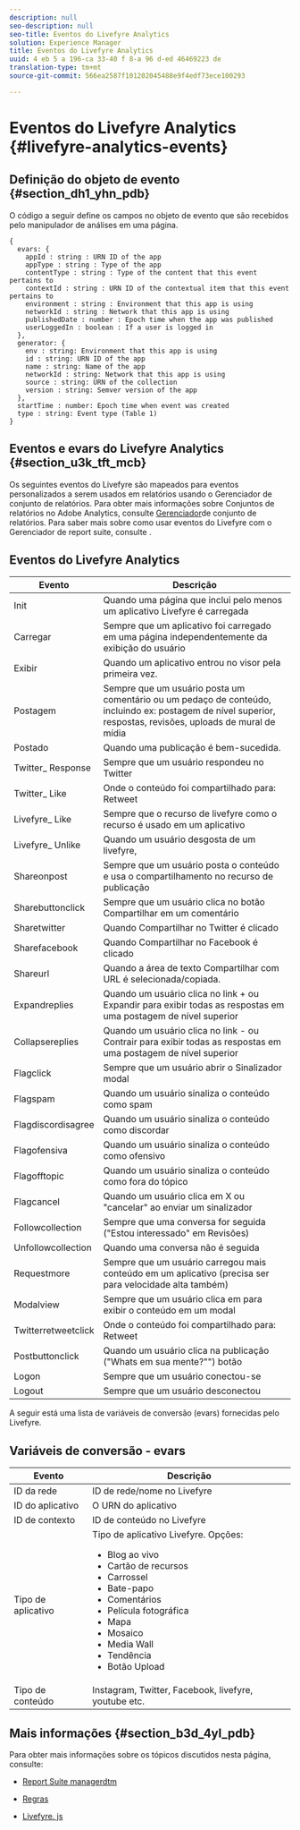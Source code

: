 ```yaml
---
description: null
seo-description: null
seo-title: Eventos do Livefyre Analytics
solution: Experience Manager
title: Eventos do Livefyre Analytics
uuid: 4 eb 5 a 196-ca 33-40 f 8-a 96 d-ed 46469223 de
translation-type: tm+mt
source-git-commit: 566ea2587f101202045488e9f4edf73ece100293

---
```



# Eventos do Livefyre Analytics {#livefyre-analytics-events}

## Definição do objeto de evento {#section_dh1_yhn_pdb}

O código a seguir define os campos no objeto de evento que são recebidos pelo manipulador de análises em uma página.

```
{
  evars: {
    appId : string : URN ID of the app
    appType : string : Type of the app
    contentType : string : Type of the content that this event pertains to
    contextId : string : URN ID of the contextual item that this event pertains to
    environment : string : Environment that this app is using
    networkId : string : Network that this app is using
    publishedDate : number : Epoch time when the app was published
    userLoggedIn : boolean : If a user is logged in
  },
  generator: {
    env : string: Environment that this app is using
    id : string: URN ID of the app
    name : string: Name of the app
    networkId : string: Network that this app is using
    source : string: URN of the collection
    version : string: Semver version of the app
  },
  startTime : number: Epoch time when event was created
  type : string: Event type (Table 1)
}
```

## Eventos e evars do Livefyre Analytics {#section_u3k_tft_mcb}

Os seguintes eventos do Livefyre são mapeados para eventos personalizados a serem usados em relatórios usando o Gerenciador de conjunto de relatórios. Para obter mais informações sobre Conjuntos de relatórios no Adobe Analytics, consulte [Gerenciador](https://marketing.adobe.com/resources/help/en_US/reference/report_suites_admin.html)de conjunto de relatórios. Para saber mais sobre como usar eventos do Livefyre com o Gerenciador de report suite, consulte [](../livefyre-analytics/c-use-livefyre-with-adobe-analytics.md#section_iks_kgd_4cb).

## Eventos do Livefyre Analytics

| Evento | Descrição |
|---|---|
| Init | Quando uma página que inclui pelo menos um aplicativo Livefyre é carregada |
| Carregar | Sempre que um aplicativo foi carregado em uma página independentemente da exibição do usuário |
| Exibir | Quando um aplicativo entrou no visor pela primeira vez. |
| Postagem | Sempre que um usuário posta um comentário ou um pedaço de conteúdo, incluindo ex: postagem de nível superior, respostas, revisões, uploads de mural de mídia |
| Postado | Quando uma publicação é bem-sucedida. |
| Twitter_ Response | Sempre que um usuário respondeu no Twitter |
| Twitter_ Like | Onde o conteúdo foi compartilhado para: Retweet |
| Livefyre_ Like | Sempre que o recurso de livefyre como o recurso é usado em um aplicativo |
| Livefyre_ Unlike | Quando um usuário desgosta de um livefyre, |
| Shareonpost | Sempre que um usuário posta o conteúdo e usa o compartilhamento no recurso de publicação |
| Sharebuttonclick | Sempre que um usuário clica no botão Compartilhar em um comentário |
| Sharetwitter | Quando Compartilhar no Twitter é clicado |
| Sharefacebook | Quando Compartilhar no Facebook é clicado |
| Shareurl | Quando a área de texto Compartilhar com URL é selecionada/copiada. |
| Expandreplies | Quando um usuário clica no link + ou Expandir para exibir todas as respostas em uma postagem de nível superior |
| Collapsereplies | Quando um usuário clica no link - ou Contrair para exibir todas as respostas em uma postagem de nível superior |
| Flagclick | Sempre que um usuário abrir o Sinalizador modal |
| Flagspam | Quando um usuário sinaliza o conteúdo como spam |
| Flagdiscordisagree | Quando um usuário sinaliza o conteúdo como discordar |
| Flagofensiva | Quando um usuário sinaliza o conteúdo como ofensivo |
| Flagofftopic | Quando um usuário sinaliza o conteúdo como fora do tópico |
| Flagcancel | Quando um usuário clica em X ou "cancelar" ao enviar um sinalizador |
| Followcollection | Sempre que uma conversa for seguida ("Estou interessado" em Revisões) |
| Unfollowcollection | Quando uma conversa não é seguida |
| Requestmore | Sempre que um usuário carregou mais conteúdo em um aplicativo (precisa ser para velocidade alta também) |
| Modalview | Sempre que um usuário clica em para exibir o conteúdo em um modal |
| Twitterretweetclick | Onde o conteúdo foi compartilhado para: Retweet |
| Postbuttonclick | Quando um usuário clica na publicação ("Whats em sua mente?"") botão |
| Logon | Sempre que um usuário conectou-se |
| Logout | Sempre que um usuário desconectou |

A seguir está uma lista de variáveis de conversão (evars) fornecidas pelo Livefyre.

## Variáveis de conversão - evars

| Evento | Descrição |
|--- |--- |
| ID da rede | ID de rede/nome no Livefyre |
| ID do aplicativo | O URN do aplicativo |
| ID de contexto | ID de conteúdo no Livefyre |
| Tipo de aplicativo | Tipo de aplicativo Livefyre. Opções: <br><ul><li>Blog ao vivo  </li><li> Cartão de recursos</li><li>Carrossel</li><li>Bate-papo </li><li>Comentários</li><li>Película fotográfica</li><li>Mapa</li><li>Mosaico</li><li>Media Wall</li><li>Tendência</li><li>Botão Upload</li></ul> |
| Tipo de conteúdo | Instagram, Twitter, Facebook, livefyre, youtube etc. |

## Mais informações {#section_b3d_4yl_pdb}

Para obter mais informações sobre os tópicos discutidos nesta página, consulte:

* [Report Suite managerdtm](https://marketing.adobe.com/resources/help/en_US/reference/report_suites_admin.html)[](https://marketing.adobe.com/resources/help/en_US/livefyre/c_filmstrip_app.html)

* [Regras](https://marketing.adobe.com/resources/help/en_US/dtm/rules.html)
* [Livefyre. js](/help/implementation/c-livefyre.js.md)
